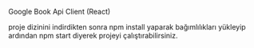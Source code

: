 Google Book Api Client (React)

proje dizinini indirdikten sonra npm install yaparak bağımlılıkları yükleyip ardından npm start diyerek projeyi çalıştırabilirsiniz.
